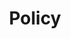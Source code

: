 ---
title: 'Policy'
permalink: '/policy/'
metaDesc: 'Learn more about the policy stances held by Open Web Advocacy.'
layout: 'layouts/page.njk'
---